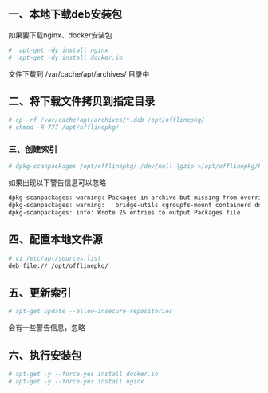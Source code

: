 ## 一、本地下载deb安装包

如果要下载nginx、docker安装包

```bash
#  apt-get -dy install nginx
#  apt-get -dy install docker.io
```

文件下载到 /var/cache/apt/archives/ 目录中



## 二、将下载文件拷贝到指定目录

```bash
# cp -rf /var/cache/apt/archives/*.deb /opt/offlinepkg/
# chmod -R 777 /opt/offlinepkg/
```



### 三、创建索引

```bash
# dpkg-scanpackages /opt/offlinepkg/ /dev/null |gzip >/opt/offlinepkg/Packages.gz
```

如果出现以下警告信息可以忽略

```bash
dpkg-scanpackages: warning: Packages in archive but missing from override file:
dpkg-scanpackages: warning:   bridge-utils cgroupfs-mount containerd docker.io fontconfig-config fonts-dejavu-core libfontconfig1 libgd3 libjbig0 libjpeg-turbo8 libjpeg8 libnginx-mod-http-geoip libnginx-mod-http-image-filter libnginx-mod-http-xslt-filter libnginx-mod-mail libnginx-mod-stream libtiff5 libwebp6 libxpm4 nginx nginx-common nginx-core pigz runc ubuntu-fan
dpkg-scanpackages: info: Wrote 25 entries to output Packages file.
```





## 四、配置本地文件源

```bash
# vi /etc/apt/sources.list
deb file:// /opt/offlinepkg/ 
```





## 五、更新索引

```bash
# apt-get update --allow-insecure-repositories 
```

会有一些警告信息，忽略



## 六、执行安装包

```bash
# apt-get -y --force-yes install docker.io
# apt-get -y --force-yes install nginx
```

